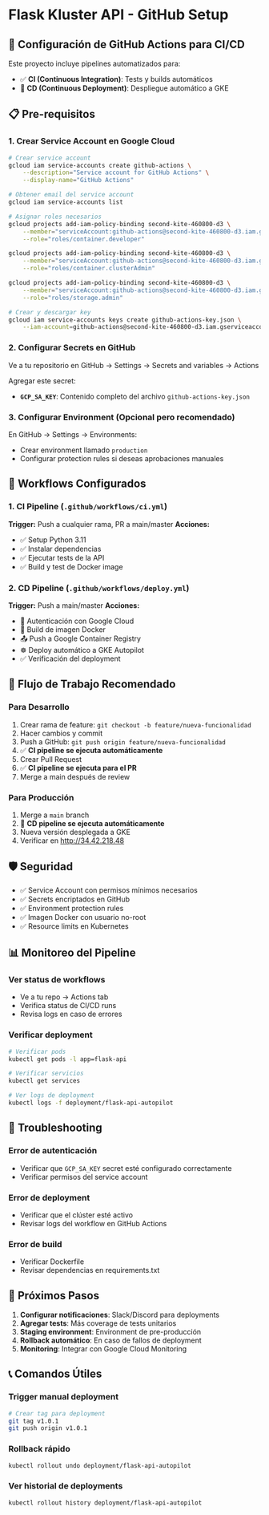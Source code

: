 # Flask Kluster API - GitHub Setup

## 🚀 Configuración de GitHub Actions para CI/CD

Este proyecto incluye pipelines automatizados para:
- ✅ **CI (Continuous Integration)**: Tests y builds automáticos
- 🚀 **CD (Continuous Deployment)**: Despliegue automático a GKE

## 📋 Pre-requisitos

### 1. Crear Service Account en Google Cloud
```bash
# Crear service account
gcloud iam service-accounts create github-actions \
    --description="Service account for GitHub Actions" \
    --display-name="GitHub Actions"

# Obtener email del service account
gcloud iam service-accounts list

# Asignar roles necesarios
gcloud projects add-iam-policy-binding second-kite-460800-d3 \
    --member="serviceAccount:github-actions@second-kite-460800-d3.iam.gserviceaccount.com" \
    --role="roles/container.developer"

gcloud projects add-iam-policy-binding second-kite-460800-d3 \
    --member="serviceAccount:github-actions@second-kite-460800-d3.iam.gserviceaccount.com" \
    --role="roles/container.clusterAdmin"

gcloud projects add-iam-policy-binding second-kite-460800-d3 \
    --member="serviceAccount:github-actions@second-kite-460800-d3.iam.gserviceaccount.com" \
    --role="roles/storage.admin"

# Crear y descargar key
gcloud iam service-accounts keys create github-actions-key.json \
    --iam-account=github-actions@second-kite-460800-d3.iam.gserviceaccount.com
```

### 2. Configurar Secrets en GitHub

Ve a tu repositorio en GitHub → Settings → Secrets and variables → Actions

Agregar este secret:
- **`GCP_SA_KEY`**: Contenido completo del archivo `github-actions-key.json`

### 3. Configurar Environment (Opcional pero recomendado)

En GitHub → Settings → Environments:
- Crear environment llamado `production`
- Configurar protection rules si deseas aprobaciones manuales

## 🔄 Workflows Configurados

### 1. CI Pipeline (`.github/workflows/ci.yml`)
**Trigger:** Push a cualquier rama, PR a main/master
**Acciones:**
- ✅ Setup Python 3.11
- ✅ Instalar dependencias
- ✅ Ejecutar tests de la API
- ✅ Build y test de Docker image

### 2. CD Pipeline (`.github/workflows/deploy.yml`)
**Trigger:** Push a main/master
**Acciones:**
- 🔐 Autenticación con Google Cloud
- 🐳 Build de imagen Docker
- 📤 Push a Google Container Registry
- ☸️ Deploy automático a GKE Autopilot
- ✅ Verificación del deployment

## 📝 Flujo de Trabajo Recomendado

### Para Desarrollo
1. Crear rama de feature: `git checkout -b feature/nueva-funcionalidad`
2. Hacer cambios y commit
3. Push a GitHub: `git push origin feature/nueva-funcionalidad`
4. ✅ **CI pipeline se ejecuta automáticamente**
5. Crear Pull Request
6. ✅ **CI pipeline se ejecuta para el PR**
7. Merge a main después de review

### Para Producción
1. Merge a `main` branch
2. 🚀 **CD pipeline se ejecuta automáticamente**
3. Nueva versión desplegada a GKE
4. Verificar en http://34.42.218.48

## 🛡️ Seguridad

- ✅ Service Account con permisos mínimos necesarios
- ✅ Secrets encriptados en GitHub
- ✅ Environment protection rules
- ✅ Imagen Docker con usuario no-root
- ✅ Resource limits en Kubernetes

## 📊 Monitoreo del Pipeline

### Ver status de workflows
- Ve a tu repo → Actions tab
- Verifica status de CI/CD runs
- Revisa logs en caso de errores

### Verificar deployment
```bash
# Verificar pods
kubectl get pods -l app=flask-api

# Verificar servicios  
kubectl get services

# Ver logs de deployment
kubectl logs -f deployment/flask-api-autopilot
```

## 🔧 Troubleshooting

### Error de autenticación
- Verificar que `GCP_SA_KEY` secret esté configurado correctamente
- Verificar permisos del service account

### Error de deployment
- Verificar que el clúster esté activo
- Revisar logs del workflow en GitHub Actions

### Error de build
- Verificar Dockerfile
- Revisar dependencias en requirements.txt

## 🎯 Próximos Pasos

1. **Configurar notificaciones**: Slack/Discord para deployments
2. **Agregar tests**: Más coverage de tests unitarios
3. **Staging environment**: Environment de pre-producción
4. **Rollback automático**: En caso de fallos de deployment
5. **Monitoring**: Integrar con Google Cloud Monitoring

## 📞 Comandos Útiles

### Trigger manual deployment
```bash
# Crear tag para deployment
git tag v1.0.1
git push origin v1.0.1
```

### Rollback rápido
```bash
kubectl rollout undo deployment/flask-api-autopilot
```

### Ver historial de deployments
```bash
kubectl rollout history deployment/flask-api-autopilot
```

